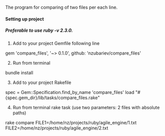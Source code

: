 The program for comparing of two files per each line.

#### Setting up project
##### Preferable to use ruby -v 2.3.0.

1. Add to your project Gemfile following line

gem 'compare_files', '~> 0.1.0', github: 'nzubariev/compare_files'

2. Run from terminal

bundle install

3. Add to your project Rakefile

spec = Gem::Specification.find_by_name 'compare_files'
load "#{spec.gem_dir}/lib/tasks/compare_files.rake"

4. Run from terminal rake task (use two parameters: 2 files with absolute paths)

rake compare FILE1=/home/nz/projects/ruby/agile_engine/1.txt    FILE2=/home/nz/projects/ruby/agile_engine/2.txt
